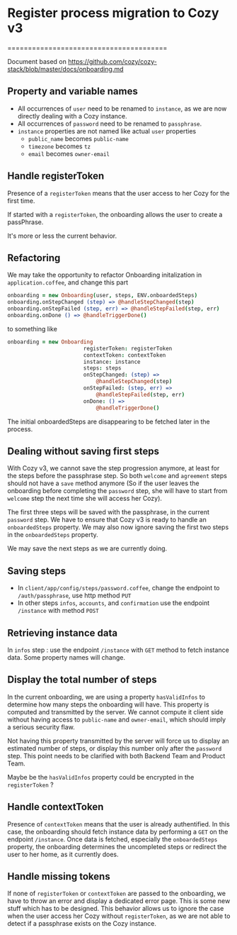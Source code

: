# Register process migration to Cozy v3
=======================================

Document based on https://github.com/cozy/cozy-stack/blob/master/docs/onboarding.md

## Property and variable names
  * All occurrences of `user` need to be renamed to `instance`, as we are now directly dealing with a Cozy instance.
  * All occurrences of `password` need to be renamed to `passphrase`.
  * `instance` properties are not named like actual `user` properties
    * `public_name` becomes `public-name`
    * `timezone` becomes `tz`
    * `email` becomes `owner-email`

## Handle registerToken
Presence of a `registerToken` means that the user access to her Cozy for the first time.

If started with a `registerToken`, the onboarding allows the user to create a passPhrase.

It's more or less the current behavior.

## Refactoring
We may take the opportunity to refactor Onboarding initalization in `application.coffee`, and change this part
```coffeescript
onboarding = new Onboarding(user, steps, ENV.onboardedSteps)
onboarding.onStepChanged (step) => @handleStepChanged(step)
onboarding.onStepFailed (step, err) => @handleStepFailed(step, err)
onboarding.onDone () => @handleTriggerDone()
```
to something like
```coffeescript
onboarding = new Onboarding
                        registerToken: registerToken
                        contextToken: contextToken
                        instance: instance
                        steps: steps
                        onStepChanged: (step) =>
                            @handleStepChanged(step)
                        onStepFailed: (step, err) =>
                            @handleStepFailed(step, err)
                        onDone: () =>
                            @handleTriggerDone()
```
The initial onboardedSteps are disappearing to be fetched later in the process.

## Dealing without saving first steps
With Cozy v3, we cannot save the step progression anymore, at least for the steps before the passphrase step. So both `welcome` and `agreement` steps should not have a `save` method anymore (So if the user leaves the onboarding before completing the `password` step, she will have to start from `welcome` step the next time she will access her Cozy).

The first three steps will be saved with the passphrase, in the current `password` step. We have to ensure that Cozy v3 is ready to handle an `onboardedSteps` property. We may also now ignore saving the first two steps in the `onboardedSteps` property.

We may save the next steps as we are currently doing.

## Saving steps
  * In `client/app/config/steps/password.coffee`, change the endpoint to `/auth/passphrase`, use http method `PUT`
  * In other steps `infos`, `accounts`, and `confirmation` use the endpoint `/instance` with method `POST`

## Retrieving instance data
In `infos` step : use the endpoint `/instance` with `GET` method to fetch instance data. Some property names will change.

## Display the total number of steps
In the current onboarding, we are using a property `hasValidInfos` to determine how many steps the onboarding will have. This property is computed and transmitted by the server. We cannot compute it client side without having access to `public-name` and `owner-email`, which should imply a serious security flaw.

Not having this property transmitted by the server will force us to display an estimated number of steps, or display this number only after the `password` step. This point needs to be clarified with both Backend Team and Product Team.

Maybe be the `hasValidInfos` property could be encrypted in the `registerToken` ?

## Handle contextToken
Presence of `contextToken` means that the user is already authentified. In this case, the onboarding should fetch instance data by performing a `GET` on the endpoint `/instance`. Once data is fetched, especially the `onboardedSteps` property, the onboarding determines the uncompleted steps or redirect the user to her home, as it currently does.

## Handle missing tokens
If none of `registerToken` or `contextToken` are passed to the onboarding, we have to throw an error and display a dedicated error page. This is some new stuff which has to be designed.
This behavior allows us to ignore the case when the user access her Cozy without `registerToken`, as we are not able to detect if a passphrase exists on the Cozy instance.
